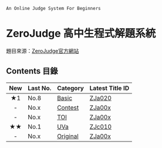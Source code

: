 `An Online Judge System For Beginners`
# ZeroJudge 高中生程式解題系統

題目來源：[ZeroJudge官方網站](https://zerojudge.tw)


## Contents 目錄

|New |Last No.     |Category                              |Latest Title ID     |
|:--:|:------------|:-------------------------------------|:-------------------|
|★1 |No.8         |[Basic   ](Basic/)                    |[ZJa020](Basic/Day17-ZJa020_IDTest-Solved/) |
| -  |No.x         |[Contest ](Contest/)                  |[ZJa00x]()          |
| -  |No.x         |[TOI     ](TOI/)                      |[ZJa00x]()          |
|★★ |No.1         |[UVa     ](UVa/)                      |[ZJc010](../UVa//Day14-UVa_Median-Solved/) |
| -  |No.x         |[Original](Original)                  |[ZJa00x]()          |